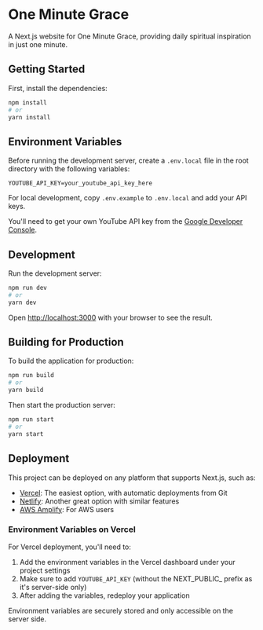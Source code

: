# One Minute Grace

A Next.js website for One Minute Grace, providing daily spiritual inspiration in just one minute.

## Getting Started

First, install the dependencies:

```bash
npm install
# or
yarn install
```

## Environment Variables

Before running the development server, create a `.env.local` file in the root directory with the following variables:

```
YOUTUBE_API_KEY=your_youtube_api_key_here
```

For local development, copy `.env.example` to `.env.local` and add your API keys.

You'll need to get your own YouTube API key from the [Google Developer Console](https://console.developers.google.com/).

## Development

Run the development server:

```bash
npm run dev
# or
yarn dev
```

Open [http://localhost:3000](http://localhost:3000) with your browser to see the result.

## Building for Production

To build the application for production:

```bash
npm run build
# or
yarn build
```

Then start the production server:

```bash
npm run start
# or
yarn start
```

## Deployment

This project can be deployed on any platform that supports Next.js, such as:

- [Vercel](https://vercel.com/): The easiest option, with automatic deployments from Git
- [Netlify](https://www.netlify.com/): Another great option with similar features
- [AWS Amplify](https://aws.amazon.com/amplify/): For AWS users

### Environment Variables on Vercel

For Vercel deployment, you'll need to:

1. Add the environment variables in the Vercel dashboard under your project settings
2. Make sure to add `YOUTUBE_API_KEY` (without the NEXT_PUBLIC_ prefix as it's server-side only)
3. After adding the variables, redeploy your application

Environment variables are securely stored and only accessible on the server side. 